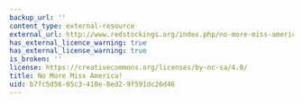 ```yaml
---
backup_url: ''
content_type: external-resource
external_url: http://www.redstockings.org/index.php/no-more-miss-america
has_external_licence_warning: true
has_external_license_warning: true
is_broken: ''
license: https://creativecommons.org/licenses/by-nc-sa/4.0/
title: No More Miss America!
uid: b7fc5d56-05c3-410e-8ed2-9f591dc26d46
---
```

